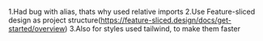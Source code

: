 1.Had bug with alias, thats why used relative imports
2.Use Feature-sliced design as project structure(https://feature-sliced.design/docs/get-started/overview)
3.Also for styles used tailwind, to make them faster
